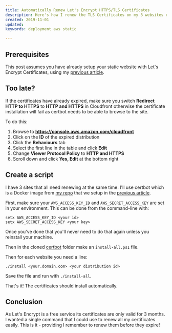 ```yaml
---
title: Automatically Renew Let's Encrypt HTTPS/TLS Certificates
description: Here's how I renew the TLS Certificates on my 3 websites every 3 months with one command.
created: 2019-11-01
updated:
keywords: deployment aws static

---
```


## Prerequisites

This post assumes you have already setup your static website with Let's Encrypt
Certificates, using my [previous article](2019-10-28-aws-static-website.html).

## Too late?

If the certificates have already expired, make sure you switch **Redirect HTTP to
HTTPS** to **HTTP and HTTPS** in Cloudfront otherwise the certificate
installation will fail as certbot needs to be able to browse to the site.

To do this:

1. Browse to **https://console.aws.amazon.com/cloudfront**
1. Click on the **ID** of the expired distribution
1. Click the **Behaviours** tab
1. Select the first line in the table and click **Edit**
1. Change **Viewer Protocol Policy** to **HTTP and HTTPS**
1. Scroll down and click **Yes, Edit** at the bottom right

## Create a script

I have 3 sites that all need renewing at the same time. I'll use certbot which
is a Docker image from [my repo](https://github.com/PhilT/certbot-s3front.git)
that we setup in the [previous article](2019-10-28-aws-static-website.html).

First, make sure your `AWS_ACCESS_KEY_ID` and `AWS_SECRET_ACCESS_KEY` are set in your
environment. This can be done from the command-line with:

```
setx AWS_ACCESS_KEY_ID <your id>
setx AWS_SECRET_ACCESS_KEY <your key>
```

Once you've done that you'll never need to do that again unless you reinstall your
machine.

Then in the cloned [certbot](https://github.com/PhilT/certbot-s3front.git)
folder make an `install-all.ps1` file.

Then for each website you need a line:

```
./install <your.domain.com> <your distribution id>
```

Save the file and run with `./install-all`.

That's it! The certificates should install automatically.

## Conclusion

As Let's Encrypt is a free service its certificates are only valid for 3 months.
I wanted a single command that I could use to renew all my certificates easily.
This is it - providing I remember to renew them before they expire!
